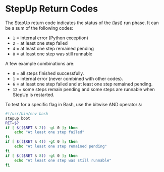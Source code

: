 # StepUp Return Codes

The StepUp return code indicates the status of the (last) run phase.
It can be a sum of the following codes:

- `1` = internal error (Python exception)
- `2` = at least one step failed
- `4` = at least one step remained pending
- `8` = at least one step was still runnable

A few example combinations are:

- `0` = all steps finished successfully.
- `1` = internal error (never combined with other codes).
- `6` = at least one step failed and at least one step remained pending.
- `12` = some steps remain pending and some steps are runnable when StepUp is restarted.

To test for a specific flag in Bash, use the bitwise AND operator `&`:

```bash
#!/usr/bin/env bash
stepup boot
RET=$?
if [ $(($RET & 2)) -gt 0 ]; then
    echo "At least one step failed"
fi
if [ $(($RET & 4)) -gt 0 ]; then
    echo "At least one step remained pending"
fi
if [ $(($RET & 8)) -gt 0 ]; then
    echo "At least one step was still runnable"
fi
```
